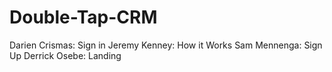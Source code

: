 # Double-Tap-CRM
Darien Crismas: Sign in
Jeremy Kenney: How it Works
Sam Mennenga: Sign Up
Derrick Osebe: Landing
